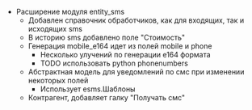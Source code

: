 ﻿


* Расширение модуля entity_sms
   * Добавлен справочник обработчиков, как для входящих, так и исходящих sms
   * В историю sms добавлено поле "Стоимость"
   * Генерация mobile_e164 идет из полей mobile и phone
      * Несколько улучений по генерации e164 формата
      * TODO использовать python phonenumbers
   * Абстрактная модель для уведомлений по смс при изменении некоторых полей
      * Использует esms.Шаблоны
   * Контрагент, добавляет галку "Получать смс"

